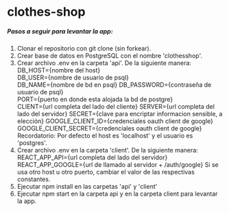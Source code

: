 # clothes-shop

##### Pasos a seguir para levantar la app:

1. Clonar el repositorio con git clone (sin forkear).
2. Crear base de datos en PostgreSQL con el nombre 'clothesshop'.
3. Crear archivo .env en la carpeta 'api'. De la siguiente manera: <br />
    DB_HOST={nombre del host} <br />
    DB_USER={nombre de usuario de psql} <br />
    DB_NAME={nombre de bd en psql}
    DB_PASSWORD={contraseña de usuario de psql} <br/>
    PORT={puerto en donde esta alojada la bd de postgre} <br />
    CLIENT={url completa del lado del cliente}
    SERVER={url completa del lado del servidor}
    SECRET={clave para encriptar informacion sensible, a elección}
    GOOGLE_CLIENT_ID={credenciales oauth client de google}
    GOOGLE_CLIENT_SECRET={credenciales oauth client de google}
Recordatorio: Por defecto el host es 'localhost' y el usuario es 'postgres'.
4. Crear archivo .env en la carpeta 'client'. De la siguiente manera: <br />
    REACT_APP_API={url completa del lado del servidor}
    REACT_APP_GOOGLE={url de llamado al servidor + /auth/google}
Si se usa otro host u otro puerto, cambiar el valor de las respectivas constantes. <br/>
6. Ejecutar npm install en las carpetas 'api' y 'client'
7. Ejecutar npm start en la carpeta api y en la carpeta client para levantar la app.

